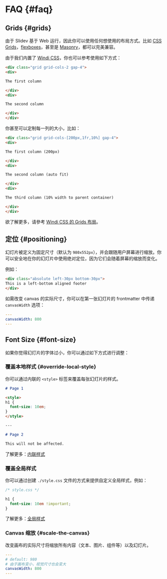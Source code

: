 # FAQ {#faq}

## Grids {#grids}

由于 Slidev 基于 Web 运行，因此你可以使用任何想使用的布局方式。比如 [CSS Grids](https://css-tricks.com/snippets/css/complete-guide-grid/)，[flexboxes](https://css-tricks.com/snippets/css/a-guide-to-flexbox/)，甚至是 [Masonry](https://css-tricks.com/native-css-masonry-layout-in-css-grid/)，都可以完美兼容。

由于我们内置了 [Windi CSS](https://cn.windicss.org/)，你也可以参考使用如下方式：

```html
<div class="grid grid-cols-2 gap-4">
<div>

The first column

</div>
<div>

The second column

</div>
</div>
```

你甚至可以定制每一列的大小，比如：

```html
<div class="grid grid-cols-[200px,1fr,10%] gap-4">
<div>

The first column (200px)

</div>
<div>

The second column (auto fit)

</div>
<div>

The third column (10% width to parent container)

</div>
</div>
```

欲了解更多，请參考 [Windi CSS 的 Grids 布局](https://cn.windicss.org/utilities/grid.html)。

## 定位 {#positioning}

幻灯片被定义为固定尺寸（默认为 `980x552px`），并会跟随用户屏幕进行缩放。你可以安全地在你的幻灯片中使用绝对定位，因为它们会随着屏幕的缩放而变化。

例如：

```html
<div class="absolute left-30px bottom-30px">
This is a left-bottom aligned footer
</div>
```

如需改变 canvas 的实际尺寸，你可以在第一张幻灯片的 frontmatter 中传递 `canvasWidth` 选项：

```yaml
---
canvasWidth: 800
---
```

## Font Size {#font-size}

如果你觉得幻灯片的字体过小，你可以通过如下方式进行调整：

### 覆盖本地样式 {#override-local-style}

你可以通过内联的 `<style>` 标签来覆盖每张幻灯片的样式。

```md
# Page 1

<style>
h1 {
  font-size: 10em;
}
</style>

---

# Page 2

This will not be affected.
```

了解更多：[内联样式](/guide/syntax.html#embedded-styles)

### 覆盖全局样式

你可以通过创建 `./style.css` 文件的方式来提供自定义全局样式，例如：

```css
/* style.css */ 

h1 {
  font-size: 10em !important;
}
```

了解更多：[全局样式](/custom/directory-structure.html#style)

### Canvas 缩放 {#scale-the-canvas}

改变画布的实际尺寸将缩放所有内容（文本、图片、组件等）以及幻灯片。

```yaml
---
# default: 980
# 由于画布变小，视觉尺寸也会变大
canvasWidth: 800
---
```
